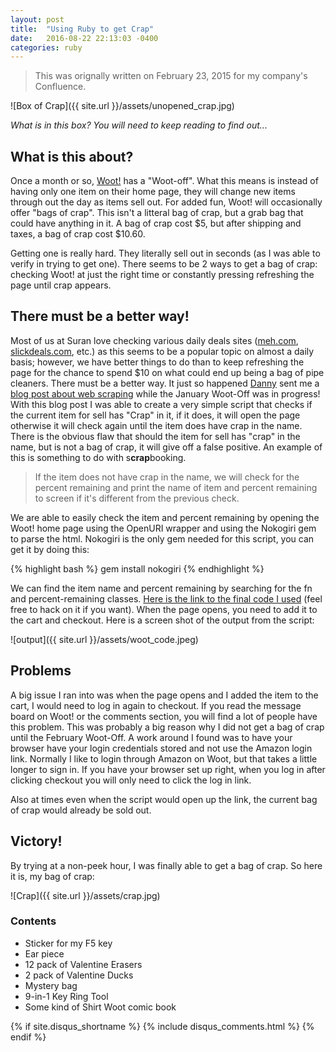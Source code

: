```yaml
---
layout: post
title:  "Using Ruby to get Crap"
date:   2016-08-22 22:13:03 -0400
categories: ruby
---
```

> This was orignally written on February 23, 2015 for my company's Confluence.

![Box of Crap]({{ site.url }}/assets/unopened_crap.jpg)

*What is in this box? You will need to keep reading to find out...*

## What is this about?

Once a month or so, [Woot!](http://woot.com) has a "Woot-off". What this means is instead of having only one item on their home page, they will change new items through out the day as items sell out. For added fun, Woot! will occasionally offer "bags of crap". This isn't a litteral bag of crap, but a grab bag that could have anything in it. A bag of crap cost $5, but after shipping and taxes, a bag of crap cost $10.60.

Getting one is really hard. They literally sell out in seconds (as I was able to verify in trying to get one). There seems to be 2 ways to get a bag of crap: checking Woot! at just the right time or constantly pressing refreshing the page until crap appears.

## There must be a better way!
Most of us at Suran love checking various daily deals sites ([meh.com](http://meh.com), [slickdeals.com](http://slickdeals.com), etc.) as this seems to be a popular topic on almost a daily basis; however, we have better things to do than to keep refreshing the page for the chance to spend $10 on what could end up being a bag of pipe cleaners. There must be a better way. It just so happened [Danny](http://dannypeters.me) sent me a [blog post about web scraping](https://www.chrismytton.uk/2015/01/19/web-scraping-with-ruby/) while the January Woot-Off was in progress! With this blog post I was able to create a very simple script that checks if the current item for sell has "Crap" in it, if it does, it will open the page otherwise it will check again until the item does have crap in the name. There is the obvious flaw that should the item for sell has "crap" in the name, but is not a bag of crap, it will give off a false positive. An example of this is something to do with s**crap**booking.

> If the item does not have crap in the name, we will check for the percent remaining and print the name of item and percent remaining to screen if it's different from the previous check.

We are able to easily check the item and percent remaining by opening the Woot! home page using the OpenURI wrapper and using the Nokogiri gem to parse the html. Nokogiri is the only gem needed for this script, you can get it by doing this:

{% highlight bash %}
	gem install nokogiri
{% endhighlight %}

We can find the item name and percent remaining by searching for the fn and percent-remaining classes. [Here is the link to the final code I used](https://github.com/DrSayre/woot) (feel free to hack on it if you want). When the page opens, you need to add it to the cart and checkout. Here is a screen shot of the output from the script:

![output]({{ site.url }}/assets/woot_code.jpeg)

## Problems

A big issue I ran into was when the page opens and I added the item to the cart, I would need to log in again to checkout. If you read the message board on Woot! or the comments section, you will find a lot of people have this problem. This was probably a big reason why I did not get a bag of crap until the February Woot-Off. A work around I found was to have your browser have your login credentials stored and not use the Amazon login link.  Normally I like to login through Amazon on Woot, but that takes a little longer to sign in. If you have your browser set up right, when you log in after clicking checkout you will only need to click the log in link.

Also at times even when the script would open up the link, the current bag of crap would already be sold out.

## Victory!

By trying at a non-peek hour, I was finally able to get a bag of crap. So here it is, my bag of crap:

![Crap]({{ site.url }}/assets/crap.jpg)

### Contents
* Sticker for my F5 key
* Ear piece
* 12 pack of Valentine Erasers
* 2 pack of Valentine Ducks
* Mystery bag
* 9-in-1 Key Ring Tool
* Some kind of Shirt Woot comic book

{% if site.disqus_shortname %}
  {% include disqus_comments.html %}
{% endif %}